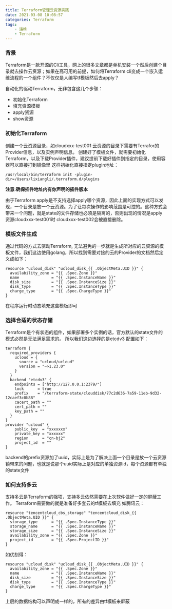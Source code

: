 ```yaml
---
title: Terraform管理云资源实践
date: 2021-03-08 10:08:57
categories: Terraform
tags:
    - 运维
    - Terraform
---
```


### 背景
Terraform是一款开源的Cli工具，网上的很多文章都是单机安装一个然后创建个目录就去操作云资源；如果在高可用的前提，如何将Terraform cli变成一个嵌入运维流程的一个组件？不仅仅是人编写tf模板然后去apply？

自动化的驱动Terraform，无非包含这几个步骤：

* 初始化Terraform
* 填充资源模板
* apply资源
* show资源
<!--more-->

### 初始化Terraform
创建一个云资源目录，如cloudxxx-test001
云资源的目录下需要有Terrafor的Provider信息，以及实例声明信息。
创建好了模板文件，就需要初始化Terraform，以及下载Provider插件，建议提前下载好插件到指定的目录，使用容器可以直接打到镜像里
这样初始化直接指定plugin地址：
```
/usr/local/bin/terraform init -plugin-dir=/Users/lixiangli/.terraform.d/plugins
```
**注意:确保插件地址内有你声明的插件版本**

由于Terraform apply是不支持选择apply哪个资源，因此上面的实现方式可以发现，一个目录是放一个云资源。为了让每次操作的影响范围是可控的。这种方式会带来一个问题，就是state的文件存储也必须是隔离的，否则出现的情况是apply 资源cloudxxx-test001时 cloudxxx-test002会被直接删除。
### 模板文件生成
通过代码的方式去驱动Terraform, 无法避免的一步就是生成所对应的云资源的模板文件，我们这边使用golang，所以找到需要对接的云的Provider的文档然后定义成如下：
```
resource "ucloud_disk" "ucloud_disk_{{ .ObjectMeta.UID }}" {
  availability_zone = "{{ .Spec.Zone }}"
  name              = "{{ .Spec.InstanceName }}"
  disk_size         = "{{ .Spec.InstanceSize }}"
  disk_type         = "{{ .Spec.InstanceType }}"
  charge_type       = "{{ .Spec.ChargeType }}"
}

```
在程序运行时动态填充这些模板即可

### 选择合适的状态存储
Terraform是个有状态的组件，如果部署多个实例的话，官方默认的state文件的模式必然是无法满足需求的。
所以我们这边选择的是etcdv3
配置如下：
```
terraform {
  required_providers {
    ucloud = {
      source = "ucloud/ucloud"
      version = "~>1.23.0"
    }
  }
  backend "etcdv3" {
    endpoints = ["http://127.0.0.1:2379/"]
    lock      = true
    prefix    = "/terraform-state/clouddisk/77c2d636-7a59-11eb-9d32-12caef3c0b88"
    cacert_path = ""
    cert_path = ""
    key_path = ""
  }
}
provider "ucloud" {
    public_key  = "xxxxxxx"
    private_key = "xxxxxx"
    region      = "cn-bj2"
    project_id  = ""
}

```
backend的prefix资源加了uuid，实际上是为了解决上面一个目录是放一个云资源锁带来的问题，也就是说那个uuid实际上是对应的单独资源id，每个资源都有单独的state文件

### 如何支持多云
支持多云是Terraform的强项，支持多云依然需要在上次软件做好一定的屏蔽工作。
Terraform需要做的就是准备好多套云的tf模板去填充
如腾讯云：
```
resource "tencentcloud_cbs_storage" "tencentcloud_disk_{{ .ObjectMeta.UID }}" {
  storage_type      = "{{ .Spec.InstanceType }}"
  storage_name      = "{{ .Spec.InstanceName }}"
  storage_size      = "{{ .Spec.InstanceSize }}"
  availability_zone = "{{ .Spec.Zone }}"
  project_id        = "{{ .Spec.ProjectID }}"
}
```
如优刻得：
```
resource "ucloud_disk" "ucloud_disk_{{ .ObjectMeta.UID }}" {
  availability_zone = "{{ .Spec.Zone }}"
  name              = "{{ .Spec.InstanceName }}"
  disk_size         = "{{ .Spec.InstanceSize }}"
  disk_type         = "{{ .Spec.InstanceType }}"
  charge_type       = "{{ .Spec.ChargeType }}"
}
```
上层的数据结构可以声明成一样的，所有的差异由tf模板来屏蔽